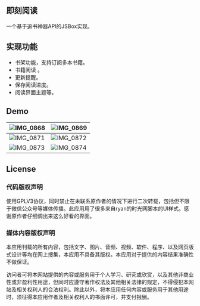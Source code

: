 ## 即刻阅读

一个基于追书神器API的JSBox实现。

## 实现功能

- 书架功能，支持订阅多本书籍。
- 书籍阅读 。
- 更新提醒。
- 保存阅读进度。
- 阅读界面主题等。

## Demo

| ![IMG_0868](http://ww4.sinaimg.cn/large/006tNc79gy1g3ki5cs60sj30u01sz79m.jpg) | ![IMG_0869](http://ww4.sinaimg.cn/large/006tNc79gy1g3ki5vj0p5j30u01szx6p.jpg) |
| ------------------------------------------------------------ | ------------------------------------------------------------ |
| ![IMG_0871](http://ww2.sinaimg.cn/large/006tNc79gy1g3ki61x6eej30u01sz4qp.jpg) | ![IMG_0872](http://ww3.sinaimg.cn/large/006tNc79gy1g3ki6bk0knj30u01sz4qp.jpg) |
| ![IMG_0873](http://ww1.sinaimg.cn/large/006tNc79gy1g3ki9jvskhj30u01sz4c8.jpg) | ![IMG_0874](http://ww2.sinaimg.cn/large/006tNc79gy1g3ki9su6z6j30u01szdzk.jpg) |

## License

### 代码版权声明

使用GPLV3协议，同时禁止在未联系原作者的情况下进行二次转载，包括但不限于微信公众号等媒体传播。此应用用了很多来自ryan的时光网脚本的Ul样式。感谢原作者仔细调出来这么好看的界面。

### 媒体内容版权声明

本应用刊载的所有内容，包括文字、图片、音频、视频、软件、程序、以及网页版式设计等均在网上搜集，本应用不具备其版权。本应用对于提供的内容结果准确性不做保证。

访问者可将本网站提供的内容或服务用于个人学习、研究或欣赏，以及其他非商业性或非盈利性用途，但同时应遵守著作权法及其他相关法律的规定，不得侵犯本网站及相关权利人的合法权利。除此以外，将本应用任何内容或服务用于其他用途时，须征得本应用作者及相关权利人的书面许可，并支付报酬。
